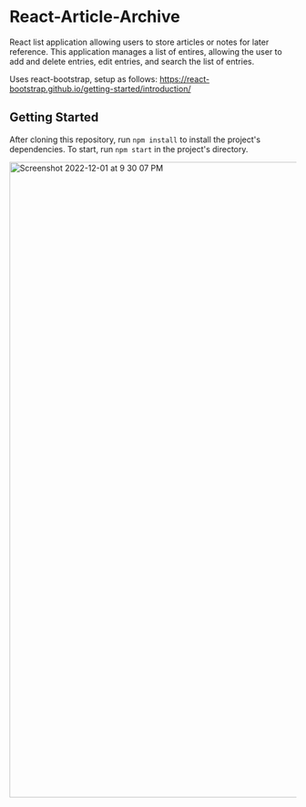 # React-Article-Archive

React list application allowing users to store articles or notes for later reference. This application manages a list of entires, allowing the user to add and delete entries, edit entries, and search the list of entries.

Uses react-bootstrap, setup as follows: https://react-bootstrap.github.io/getting-started/introduction/

## Getting Started

After cloning this repository, run `npm install` to install the project's dependencies. To start, run `npm start` in the project's directory.

<img width="1115" alt="Screenshot 2022-12-01 at 9 30 07 PM" src="https://user-images.githubusercontent.com/47435851/205201398-eb2dc2bd-b985-407c-afb0-9bfb3f70af7a.png">
